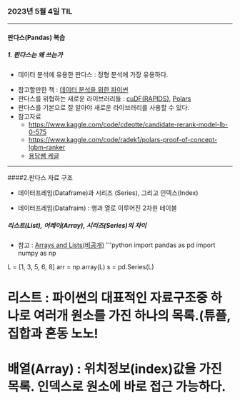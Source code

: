 ### 2023년 5월 4일 TIL
---
#### 판다스(Pandas) 복습
##### 1. 판다스는 왜 쓰는가
- 데이터 분석에 유용한 판다스 : 정형 분석에 가장 유용하다. 
* 참고할만한 책 :  [데이터 분석을 위한 파이썬](http://www.yes24.com/Product/Goods/118523424) 
* 판다스를 위협하는 새로운 라이브러리들 : [cuDF(RAPIDS)](https://rapids.ai/), [Polars](https://www.pola.rs/)
* 판다스를 기본으로 잘 알아야 새로운 라이브러리를 사용할 수 있다. 
* 참고자료 
	* <https://www.kaggle.com/code/cdeotte/candidate-rerank-model-lb-0-575>
	* <https://www.kaggle.com/code/radek1/polars-proof-of-concept-lgbm-ranker>
	* [용담쌤 케글](https://www.kaggle.com/code/emphymachine/eda-practice-01-h-m-trending-analysis)
---
####2.판다스 자료 구조
- 데이터프레임(Dataframe)과 시리즈 (Series), 그리고 인덱스(Index)
* 데이터프레임(Datafraim) : 행과 열로 이루어진 2차원 테이블

##### 리스트(List), 어레이(Array),  시리즈(Series)의 차이
* 참고 : [Arrays and Lists(비공개)](https://www.notion.so/Full-Ver-Chapter-2-Data-Structure-and-Algorithms-966ddf1be98e411daf797ae94509c20c#3dd713a22c2e4333822132a001f2c3af)
'''python
import pandas as pd
import numpy as np

L = [1, 3, 5, 6, 8]
arr = np.array(L)
s = pd.Series(L)

# 리스트 : 파이썬의 대표적인 자료구조중 하나로 여러개 원소를 가진 하나의 목록.(튜플, 집합과 혼동 노노!
# 배열(Array) : 위치정보(index)값을 가진 목록. 인덱스로 원소에 바로 접근 가능하다. 

